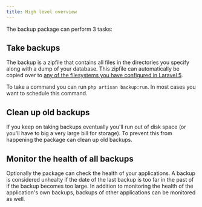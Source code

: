 ```yaml
---
title: High level overview
---
```


The backup package can perform 3 tasks:

## Take backups

The backup is a zipfile that contains all files in the directories you specify along with a dump of your database. 
This zipfile can automatically be copied over to [any of the filesystems you have configured in Laravel 5](http://laravel.com/docs/5.0/filesystem).

To take a command you can run `php artisan backup:run`. In most cases you want to schedule this command.

## Clean up old backups

If you keep on taking backups eventually you'll run out of disk space (or you'll have to big a very large bill
for storage). To prevent this from happening the package can clean up old backups.

## Monitor the health of all backups

Optionally the package can check the health of your applications. A backup is considered unhealty if
the date of the last backup is too far in the past of if the backup becomes too large. In addition to 
monitoring the health of the application's own backups, backups of other applications can be monitored as well.